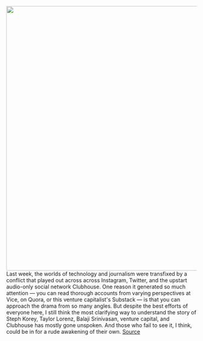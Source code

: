 <img src='https://cdn.vox-cdn.com/thumbor/pT_XTnx76ahwL0lzg84Qu3BJoOQ=/0x0:2040x1360/1200x800/filters:focal(857x517:1183x843)/cdn.vox-cdn.com/uploads/chorus_image/image/67024817/mdoying_180117_2249_twitter_0242stills.0.jpg' width='700px' /><br/>
Last week, the worlds of technology and journalism were transfixed by a conflict that played out across across Instagram, Twitter, and the upstart audio-only social network Clubhouse. One reason it generated so much attention — you can read thorough accounts from varying perspectives at Vice, on Quora, or this venture capitalist's Substack — is that you can approach the drama from so many angles. But despite the best efforts of everyone here, I still think the most clarifying way to understand the story of Steph Korey, Taylor Lorenz, Balaji Srinivasan, venture capital, and Clubhouse has mostly gone unspoken. And those who fail to see it, I think, could be in for a rude awakening of their own.
<a href='https://www.theverge.com/interface/2020/7/7/21314636/twitter-nyt-taylor-lorenz-balaji-labor-movement'> Source <a/>
